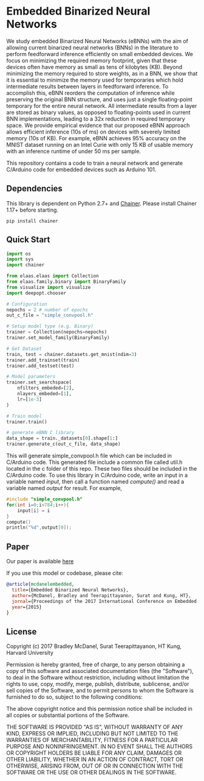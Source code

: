 # Embedded Binarized Neural Networks
    
We study embedded Binarized Neural Networks (eBNNs) with the aim of allowing current binarized neural networks (BNNs) in the literature to perform feedforward inference efficiently on small embedded devices. We focus on minimizing the required memory footprint, given that these devices often have memory as small as tens of kilobytes (KB). Beyond minimizing the memory required to store weights, as in a BNN, we show that it is essential to minimize the memory used for temporaries which hold intermediate results between layers in feedforward inference. To accomplish this, eBNN reorders the computation of inference while preserving the original BNN structure, and uses just a single floating-point temporary for the entire neural network. All intermediate results from a layer are stored as binary values, as opposed to floating-points used in current BNN implementations, leading to a 32x reduction in required temporary space. We provide empirical evidence that our proposed eBNN approach allows efficient inference (10s of ms) on devices with severely limited memory (10s of KB). For example, eBNN achieves 95% accuracy on the MNIST dataset running on an Intel Curie with only 15 KB of usable memory with an inference runtime of under 50 ms per sample.

This repository contains a code to train a neural network and generate C/Arduino code for embedded devices such as Arduino 101. 

## Dependencies

This library is dependent on Python 2.7+ and [Chainer](http://chainer.org/). Please install Chainer 1.17+ before starting.

```
pip install chainer
```

## Quick Start
```python
import os
import sys
import chainer

from elaas.elaas import Collection
from elaas.family.binary import BinaryFamily
from visualize import visualize
import deepopt.chooser

# Configuration
nepochs = 2 # number of epochs
out_c_file = "simple_convpool.h"

# Setup model type (e.g. Binary)
trainer = Collection(nepochs=nepochs)
trainer.set_model_family(BinaryFamily)

# Get Dataset
train, test = chainer.datasets.get_mnist(ndim=3)
trainer.add_trainset(train)
trainer.add_testset(test)

# Model parameters
trainer.set_searchspace(
    nfilters_embeded=[2],
    nlayers_embeded=[1],
    lr=[1e-3]
)

# Train model
trainer.train()

# generate eBNN C library
data_shape = train._datasets[0].shape[1:]
trainer.generate_c(out_c_file, data_shape)
```

This will generate simple_convpool.h file which can be included in C/Arduino code. This generated file include a common file called util.h located in the c folder of this repo. These two files should be included in the C/Arduino code. To use this library in C/Arduino code, write an input in a variable named *input*, then call a function named *compute()* and read a variable named *output* for result. For example,

```c
#include "simple_convpool.h"
for(int i=0;i<784;i++){
    input[i] = i
}
compute()
println("%d",output[0]);
```

## Paper

Our paper is available [here](http://www.eecs.harvard.edu/~htk/publication/2017-ewsn-mcdanel-teerapittayanon-kung.pdf)

If you use this model or codebase, please cite:
```bibtex
@article{mcdanelembedded,
  title={Embedded Binarized Neural Networks},
  author={McDanel, Bradley and Teerapittayanon, Surat and Kung, HT},
  jornal={Proceedings of the 2017 International Conference on Embedded Wireless Systems and Networks},
  year={2015}
}
```

## License
  
Copyright (c) 2017 Bradley McDanel, Surat Teerapittayanon, HT Kung, Harvard University

Permission is hereby granted, free of charge, to any person obtaining a copy
of this software and associated documentation files (the "Software"), to deal
in the Software without restriction, including without limitation the rights
to use, copy, modify, merge, publish, distribute, sublicense, and/or sell
copies of the Software, and to permit persons to whom the Software is
furnished to do so, subject to the following conditions:

The above copyright notice and this permission notice shall be included in all
copies or substantial portions of the Software.

THE SOFTWARE IS PROVIDED "AS IS", WITHOUT WARRANTY OF ANY KIND, EXPRESS OR
IMPLIED, INCLUDING BUT NOT LIMITED TO THE WARRANTIES OF MERCHANTABILITY,
FITNESS FOR A PARTICULAR PURPOSE AND NONINFRINGEMENT. IN NO EVENT SHALL THE
AUTHORS OR COPYRIGHT HOLDERS BE LIABLE FOR ANY CLAIM, DAMAGES OR OTHER
LIABILITY, WHETHER IN AN ACTION OF CONTRACT, TORT OR OTHERWISE, ARISING FROM,
OUT OF OR IN CONNECTION WITH THE SOFTWARE OR THE USE OR OTHER DEALINGS IN THE
SOFTWARE.  